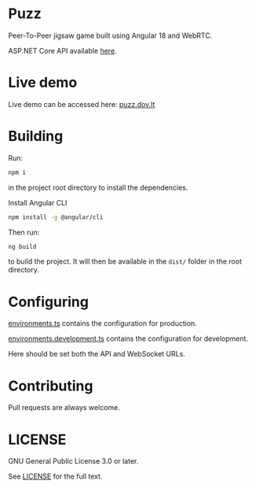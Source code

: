 # Puzz

Peer-To-Peer jigsaw game built using Angular 18 and WebRTC.

ASP.NET Core API available [here](https://github.com/dov-vai/PuzzApi).

# Live demo

Live demo can be accessed here: [puzz.dov.lt](https://puzz.dov.lt)

# Building

Run:
```bash
npm i
```
in the project root directory to install the dependencies.


Install Angular CLI
```bash
npm install -g @angular/cli
```

Then run:
```bash
ng build
```
to build the project. It will then be available in the `dist/` folder in the root directory.


# Configuring

[environments.ts](src/environments/environment.ts) contains the configuration for production.

[environments.development.ts](src/environments/environment.development.ts) contains the configuration for development.

Here should be set both the API and WebSocket URLs.

# Contributing
Pull requests are always welcome.

# LICENSE

GNU General Public License 3.0 or later.

See [LICENSE](LICENSE) for the full text.
